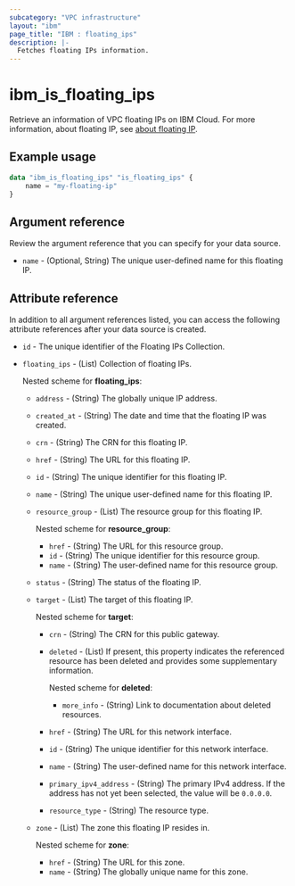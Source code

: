 ```yaml
---
subcategory: "VPC infrastructure"
layout: "ibm"
page_title: "IBM : floating_ips"
description: |-
  Fetches floating IPs information.
---
```


# ibm_is_floating_ips

Retrieve an information of VPC floating IPs on IBM Cloud. For more information, about floating IP, see [about floating IP](https://cloud.ibm.com/docs/vpc?topic=vpc-creating-a-vpc-using-the-rest-apis#create-floating-ip-api-tutorial).

## Example usage

```terraform
data "ibm_is_floating_ips" "is_floating_ips" {
	name = "my-floating-ip"
}
```

## Argument reference

Review the argument reference that you can specify for your data source.

- `name` - (Optional, String) The unique user-defined name for this floating IP.

## Attribute reference

In addition to all argument references listed, you can access the following attribute references after your data source is created.

- `id` - The unique identifier of the Floating IPs Collection.
- `floating_ips` - (List) Collection of floating IPs.
  
    Nested scheme for **floating_ips**:
    - `address` - (String) The globally unique IP address.
    - `created_at` - (String) The date and time that the floating IP was created.
    - `crn` - (String) The CRN for this floating IP.
    - `href` - (String) The URL for this floating IP.
    - `id` - (String) The unique identifier for this floating IP.
    - `name` - (String) The unique user-defined name for this floating IP.
    - `resource_group` - (List) The resource group for this floating IP.
	    
		Nested scheme for **resource_group**:
      	- `href` - (String) The URL for this resource group.
		- `id` - (String) The unique identifier for this resource group.
		- `name` - (String) The user-defined name for this resource group.
	- `status` - (String) The status of the floating IP.
	- `target` - (List) The target of this floating IP.
	    
		Nested scheme for **target**:
		- `crn` - (String) The CRN for this public gateway.
		- `deleted` - (List) If present, this property indicates the referenced resource has been deleted and provides some supplementary information.
		    
			Nested scheme for **deleted**:
  			- `more_info` - (String) Link to documentation about deleted resources.
    	- `href` - (String) The URL for this network interface.
		- `id` - (String) The unique identifier for this network interface.
		- `name` - (String) The user-defined name for this network interface.
		- `primary_ipv4_address` - (String) The primary IPv4 address. If the address has not yet been selected, the value will be `0.0.0.0`.
		- `resource_type` - (String) The resource type.
	- `zone` - (List) The zone this floating IP resides in.
	    
		Nested scheme for **zone**:
  		- `href` - (String) The URL for this zone.
		- `name` - (String) The globally unique name for this zone.

